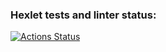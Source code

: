 ### Hexlet tests and linter status:
[![Actions Status](https://github.com/ChessMax/frontend-project-44/actions/workflows/hexlet-check.yml/badge.svg)](https://github.com/ChessMax/frontend-project-44/actions)